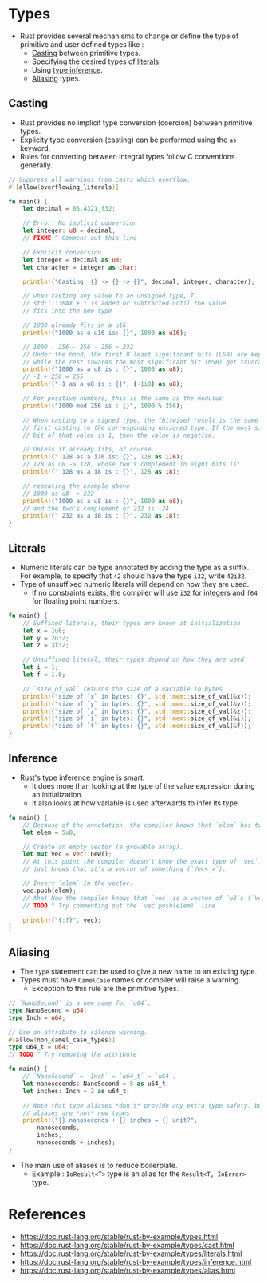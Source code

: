# Types
* Rust provides several mechanisms to change or define the type of primitive and user defined types like :
	* [Casting](https://github.com/pravsemilo/rust-notes/blob/master/doc.rust-lang.org/Rust_By_Example/Types.md#casting) between primitive types.
	* Specifying the desired types of [literals](https://github.com/pravsemilo/rust-notes/blob/master/doc.rust-lang.org/Rust_By_Example/Types.md#literals).
	* Using [type inference](https://github.com/pravsemilo/rust-notes/blob/master/doc.rust-lang.org/Rust_By_Example/Types.md#inference).
	* [Aliasing](https://github.com/pravsemilo/rust-notes/blob/master/doc.rust-lang.org/Rust_By_Example/Types.md#aliasing) types.
## Casting
* Rust provides no implicit type conversion (coercion) between primitive types.
* Explicity type conversion (casting) can be performed using the `as` keyword.
* Rules for converting between integral types follow C conventions generally.
```rust
// Suppress all warnings from casts which overflow.
#![allow(overflowing_literals)]

fn main() {
	let decimal = 65.4321_f32;

	// Error! No implicit conversion
	let integer: u8 = decimal;
	// FIXME ^ Comment out this line

	// Explicit conversion
	let integer = decimal as u8;
	let character = integer as char;

	println!("Casting: {} -> {} -> {}", decimal, integer, character);

	// when casting any value to an unsigned type, T,
	// std::T::MAX + 1 is added or subtracted until the value
	// fits into the new type

	// 1000 already fits in a u16
	println!("1000 as a u16 is: {}", 1000 as u16);

	// 1000 - 256 - 256 - 256 = 232
	// Under the hood, the first 8 least significant bits (LSB) are kept,
	// while the rest towards the most significant bit (MSB) get truncated.
	println!("1000 as a u8 is : {}", 1000 as u8);
	// -1 + 256 = 255
	println!("-1 as a u8 is : {}", (-1i8) as u8);

	// For positive numbers, this is the same as the modulus
	println!("1000 mod 256 is : {}", 1000 % 256);

	// When casting to a signed type, the (bitwise) result is the same as
	// first casting to the corresponding unsigned type. If the most significant
	// bit of that value is 1, then the value is negative.

	// Unless it already fits, of course.
	println!(" 128 as a i16 is: {}", 128 as i16);
	// 128 as u8 -> 128, whose two's complement in eight bits is:
	println!(" 128 as a i8 is : {}", 128 as i8);

	// repeating the example above
	// 1000 as u8 -> 232
	println!("1000 as a u8 is : {}", 1000 as u8);
	// and the two's complement of 232 is -24
	println!(" 232 as a i8 is : {}", 232 as i8);
}
```
## Literals
* Numeric literals can be type annotated by adding the type as a suffix. For example, to specify that `42` should have the type `i32`, write `42i32`.
* Type of unsuffixed numeric literals will depend on how they are used.
	* If no constraints exists, the compiler will use `i32` for integers and `f64` for floating point numbers.
```rust
fn main() {
	// Suffixed literals, their types are known at initialization
	let x = 1u8;
	let y = 2u32;
	let z = 3f32;

	// Unsuffixed literal, their types depend on how they are used
	let i = 1;
	let f = 1.0;

	// `size_of_val` returns the size of a variable in bytes
	println!("size of `x` in bytes: {}", std::mem::size_of_val(&x));
	println!("size of `y` in bytes: {}", std::mem::size_of_val(&y));
	println!("size of `z` in bytes: {}", std::mem::size_of_val(&z));
	println!("size of `i` in bytes: {}", std::mem::size_of_val(&i));
	println!("size of `f` in bytes: {}", std::mem::size_of_val(&f));
}
```
## Inference
* Rust's type inference engine is smart.
	* It does more than looking at the type of the value expression during an initialization.
	* It also looks at how variable is used afterwards to infer its type.
```rust
fn main() {
	// Because of the annotation, the compiler knows that `elem` has type u8.
	let elem = 5u8;

	// Create an empty vector (a growable array).
	let mut vec = Vec::new();
	// At this point the compiler doesn't know the exact type of `vec`, it
	// just knows that it's a vector of something (`Vec<_>`).

	// Insert `elem` in the vector.
	vec.push(elem);
	// Aha! Now the compiler knows that `vec` is a vector of `u8`s (`Vec<u8>`)
	// TODO ^ Try commenting out the `vec.push(elem)` line

	println!("{:?}", vec);
}
```
## Aliasing
* The `type` statement can be used to give a new name to an existing type.
* Types must have `CamelCase` names or compiler will raise a warning.
	* Exception to this rule are the primitive types.
```rust
// `NanoSecond` is a new name for `u64`.
type NanoSecond = u64;
type Inch = u64;

// Use an attribute to silence warning.
#[allow(non_camel_case_types)]
type u64_t = u64;
// TODO ^ Try removing the attribute

fn main() {
	// `NanoSecond` = `Inch` = `u64_t` = `u64`.
	let nanoseconds: NanoSecond = 5 as u64_t;
	let inches: Inch = 2 as u64_t;

	// Note that type aliases *don't* provide any extra type safety, because
	// aliases are *not* new types
	println!("{} nanoseconds + {} inches = {} unit?",
		nanoseconds,
		inches,
		nanoseconds + inches);
}
```
* The main use of aliases is to reduce boilerplate.
	* Example : `IoResult<T>` type is an alias for the `Result<T, IoError>` type.
# References
* https://doc.rust-lang.org/stable/rust-by-example/types.html
* https://doc.rust-lang.org/stable/rust-by-example/types/cast.html
* https://doc.rust-lang.org/stable/rust-by-example/types/literals.html
* https://doc.rust-lang.org/stable/rust-by-example/types/inference.html
* https://doc.rust-lang.org/stable/rust-by-example/types/alias.html
